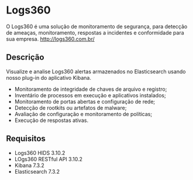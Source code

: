# Logs360

O Logs360 é uma solução de monitoramento de segurança, para detecção de ameaças, monitoramento, respostas a incidentes e conformidade para sua empresa.
http://logs360.com.br/

## Descrição

Visualize e analise Logs360 alertas armazenados no Elasticsearch usando nosso plug-in do aplicativo Kibana.

- Monitoramento de integridade de chaves de arquivo e registro;
- Inventário de processos em execução e aplicativos instalados;
- Monitoramento de portas abertas e configuração de rede;
- Detecção de rootkits ou artefatos de malware;
- Avaliação de configuração e monitoramento de políticas;
- Execução de respostas ativas.


## Requisitos

- Logs360 HIDS 3.10.2
- LOgs360 RESTful API 3.10.2
- Kibana 7.3.2
- Elasticsearch 7.3.2
